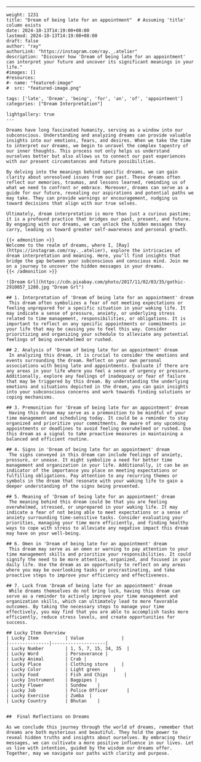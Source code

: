 ---
    weight: 1231
    title: "Dream of being late for an appointment"  # Assuming 'title' column exists
    date: 2024-10-13T14:19:00+08:00
    lastmod: 2024-10-13T14:19:00+08:00
    draft: false
    author: "ray"
    authorLink: "https://instagram.com/ray._.atelier"
    description: "Discover how 'Dream of being late for an appointment' can interpret your future and uncover its significant meanings in your life."
    #images: []
    #resources:
    #- name: "featured-image"
    #  src: "featured-image.png"
    
    tags: ['late', 'Dream', 'being', 'for', 'an', 'of', 'appointment']
    categories: ["Dream Interpretation"]
    
    lightgallery: true
    ---
    
    Dreams have long fascinated humanity, serving as a window into our subconscious. Understanding and analyzing dreams can provide valuable insights into our emotions, fears, and desires. When we take the time to interpret our dreams, we begin to unravel the complex tapestry of our inner thoughts. This process not only helps us understand ourselves better but also allows us to connect our past experiences with our present circumstances and future possibilities.
    
    By delving into the meanings behind specific dreams, we can gain clarity about unresolved issues from our past. These dreams often reflect our memories, traumas, and lessons learned, reminding us of what we need to confront or embrace. Moreover, dreams can serve as a guide for our future, revealing our aspirations and potential paths we may take. They can provide warnings or encouragement, nudging us toward decisions that align with our true selves.
    
    Ultimately, dream interpretation is more than just a curious pastime; it is a profound practice that bridges our past, present, and future. By engaging with our dreams, we can unlock the hidden messages they carry, leading us toward greater self-awareness and personal growth.
    
    {{< admonition >}}
    Welcome to the realm of dreams, where I, [Ray](https://instagram.com/ray._.atelier), explore the intricacies of dream interpretation and meaning. Here, you’ll find insights that bridge the gap between your subconscious and conscious mind. Join me on a journey to uncover the hidden messages in your dreams.
    {{< /admonition >}}
    
    ![Dream Grl](https://cdn.pixabay.com/photo/2017/11/02/03/35/gothic-2910057_1280.jpg "Dream Grl")
    
    ## 1. Interpretation of 'Dream of being late for an appointment' dream
     This dream often symbolizes a fear of not meeting expectations or feeling unprepared for a specific situation in your waking life. It may indicate a sense of pressure, anxiety, or underlying stress related to time management, responsibilities, or obligations. It is important to reflect on any specific appointments or commitments in your life that may be causing you to feel this way. Consider prioritizing and organizing your schedule to alleviate any potential feelings of being overwhelmed or rushed.
    
    ## 2. Analysis of 'Dream of being late for an appointment' dream
     In analyzing this dream, it is crucial to consider the emotions and events surrounding the dream. Reflect on your own personal associations with being late and appointments. Evaluate if there are any areas in your life where you feel a sense of urgency or pressure. Additionally, explore any feelings of inadequacy or fear of failure that may be triggered by this dream. By understanding the underlying emotions and situations depicted in the dream, you can gain insights into your subconscious concerns and work towards finding solutions or coping mechanisms.
    
    ## 3. Premonition for 'Dream of being late for an appointment' dream
     Having this dream may serve as a premonition to be mindful of your time management and scheduling today. It could be a reminder to stay organized and prioritize your commitments. Be aware of any upcoming appointments or deadlines to avoid feeling overwhelmed or rushed. Use this dream as a signal to take proactive measures in maintaining a balanced and efficient routine.
    
    ## 4. Signs in 'Dream of being late for an appointment' dream
     The signs conveyed in this dream can include feelings of anxiety, pressure, or unease. It might symbolize a need for better time management and organization in your life. Additionally, it can be an indicator of the importance you place on meeting expectations or fulfilling obligations. Pay attention to any recurring themes or symbols in the dream that resonate with your waking life to gain a deeper understanding of the signs being presented.
    
    ## 5. Meaning of 'Dream of being late for an appointment' dream
     The meaning behind this dream could be that you are feeling overwhelmed, stressed, or unprepared in your waking life. It may indicate a fear of not being able to meet expectations or a sense of anxiety surrounding time-sensitive tasks. Consider evaluating your priorities, managing your time more efficiently, and finding healthy ways to cope with stress to alleviate any negative impact this dream may have on your well-being.
    
    ## 6. Omen in 'Dream of being late for an appointment' dream
     This dream may serve as an omen or warning to pay attention to your time management skills and prioritize your responsibilities. It could signify the need to be more attentive, organized, and focused in your daily life. Use the dream as an opportunity to reflect on any areas where you may be overlooking tasks or procrastinating, and take proactive steps to improve your efficiency and effectiveness.
    
    ## 7. Luck from 'Dream of being late for an appointment' dream
     While dreams themselves do not bring luck, having this dream can serve as a reminder to actively improve your time management and organization skills, which can ultimately lead to more favorable outcomes. By taking the necessary steps to manage your time effectively, you may find that you are able to accomplish tasks more efficiently, reduce stress levels, and create opportunities for success.
    
    ## Lucky Item Overview
    | Lucky Item          | Value              |
    |---------------|--------------------|
    | Lucky Number        | 1, 5, 7, 15, 34, 35  |
    | Lucky Word          | Perseverance |
    | Lucky Animal        | Crab |
    | Lucky Place         | Clothing store     |
    | Lucky Color         | Light green     |
    | Lucky Food          | Fish and Chips      |
    | Lucky Instrument    | Bagpipes |
    | Lucky Flower        | Sundew    |
    | Lucky Job           | Police Officer       |
    | Lucky Exercise      | Zumba  |
    | Lucky Country       | Bhutan    |
    
    
    ##  Final Reflections on Dreams
    
    As we conclude this journey through the world of dreams, remember that dreams are both mysterious and beautiful. They hold the power to reveal hidden truths and insights about ourselves. By embracing their messages, we can cultivate a more positive influence in our lives. Let us live with intention, guided by the wisdom our dreams offer. Together, may we navigate our paths with clarity and purpose.
    